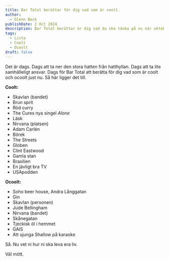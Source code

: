 ```yaml
---
title: Bar Total berättar för dig vad som är coolt.
author:
  - Glenn Beck
publishDate: 2 Oct 2024
description: Bar Total berättar ör dig vad du ska tänka på nu när oktober 2024 börjar.
tags:
  - Lista
  - Coolt
  - Ocoolt
draft: false
---
```

Det är dags. Dags att ta ner den stora hatten från hatthyllan. Dags att ta lite samhälleligt ansvar. Dags för Bar Total att berätta för dig vad som är coolt och ocoolt just nu. Så här ligger det till.

**Coolt:** 

* Skavlan (bandet)
* Brun sprit
* Röd curry
* The Cures nya singel *Alone*
* Läsk
* Nirvana (platsen)
* Adam Carlén
* Börek
* The Streets
* Globen
* Clint Eastwood
* Gamla stan
* Brasilien
* En jävligt bra TV
* USApodden

**Ocoolt:**

* Soho beer house, Andra Långgatan
* Gin
* Skavlan (personen)
* Jude Bellingham
* Nirvana (bandet)
* Skånegatan
* Tjeckisk öl i hemmet
* GAIS
* Att sjunga Shallow på karaoke

Så. Nu vet ni hur ni ska leva era liv.

Väl mött.
